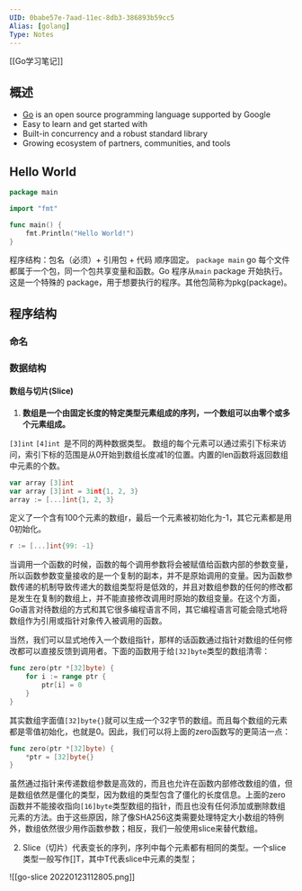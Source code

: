 ```yaml
---
UID: 0babe57e-7aad-11ec-8db3-386893b59cc5
Alias: [golang]
Type: Notes
---
```


[[Go学习笔记]]

## 概述

-   [Go](https://golang.google.cn/) is an open source programming language supported by Google
-   Easy to learn and get started with
-   Built-in concurrency and a robust standard library
-   Growing ecosystem of partners, communities, and tools

## Hello World

```go
package main

import "fmt"

func main() {
	fmt.Println("Hello World!")
}
```
程序结构：包名（必须）+ 引用包 + 代码   顺序固定。
`package main` go 每个文件都属于一个包，同一个包共享变量和函数。Go 程序从`main` package 开始执行。这是一个特殊的 package，用于想要执行的程序。其他包简称为pkg(package)。

## 程序结构

### 命名

### 数据结构

#### 数组与切片(Slice)

1. **数组是一个由固定长度的特定类型元素组成的序列，一个数组可以由零个或多个元素组成。**

`[3]int`  `[4]int `是不同的两种数据类型。
数组的每个元素可以通过索引下标来访问，索引下标的范围是从0开始到数组长度减1的位置。内置的len函数将返回数组中元素的个数。

```go
var array [3]int
var array [3]int = 3int{1, 2, 3}
array := [...]int{1, 2, 3}
```

定义了一个含有100个元素的数组r，最后一个元素被初始化为-1，其它元素都是用0初始化。

```go
r := [...]int{99: -1}
```

当调用一个函数的时候，函数的每个调用参数将会被赋值给函数内部的参数变量，所以函数参数变量接收的是一个复制的副本，并不是原始调用的变量。因为函数参数传递的机制导致传递大的数组类型将是低效的，并且对数组参数的任何的修改都是发生在复制的数组上，并不能直接修改调用时原始的数组变量。在这个方面，Go语言对待数组的方式和其它很多编程语言不同，其它编程语言可能会隐式地将数组作为引用或指针对象传入被调用的函数。

当然，我们可以显式地传入一个数组指针，那样的话函数通过指针对数组的任何修改都可以直接反馈到调用者。下面的函数用于给`[32]byte`类型的数组清零：

```go
func zero(ptr *[32]byte) {
    for i := range ptr {
        ptr[i] = 0
    }
}
```

其实数组字面值`[32]byte{}`就可以生成一个32字节的数组。而且每个数组的元素都是零值初始化，也就是0。因此，我们可以将上面的zero函数写的更简洁一点：

```go
func zero(ptr *[32]byte) {
    *ptr = [32]byte{}
}
```

虽然通过指针来传递数组参数是高效的，而且也允许在函数内部修改数组的值，但是数组依然是僵化的类型，因为数组的类型包含了僵化的长度信息。上面的zero函数并不能接收指向`[16]byte`类型数组的指针，而且也没有任何添加或删除数组元素的方法。由于这些原因，除了像SHA256这类需要处理特定大小数组的特例外，数组依然很少用作函数参数；相反，我们一般使用slice来替代数组。

2. Slice（切片）代表变长的序列，序列中每个元素都有相同的类型。一个slice类型一般写作[]T，其中T代表slice中元素的类型；

![[go-slice 20220123112805.png]]